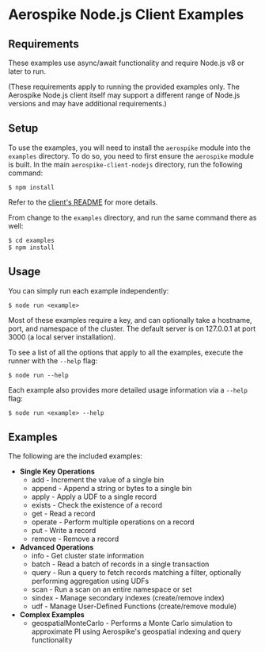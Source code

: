 # Aerospike Node.js Client Examples

## Requirements

These examples use async/await functionality and require Node.js v8 or later to run.

(These requirements apply to running the provided examples only. The Aerospike
Node.js client itself may support a different range of Node.js versions and may
have additional requirements.)

## Setup

To use the examples, you will need to install the `aerospike` module into the
`examples` directory. To do so, you need to first ensure the `aerospike` module
is built. In the main `aerospike-client-nodejs` directory, run the following
command:

    $ npm install
    
Refer to the [client's README](https://github.com/aerospike/aerospike-client-nodejs#readme)
for more details.

From change to the `examples` directory, and run the same command there as well:

    $ cd examples
    $ npm install

## Usage

You can simply run each example independently:

    $ node run <example>

Most of these examples require a key, and can optionally take a hostname, port,
and namespace of the cluster. The default server is on 127.0.0.1 at port 3000
(a local server installation).

To see a list of all the options that apply to all the examples, execute the
runner with the `--help` flag:

    $ node run --help

Each example also provides more detailed usage information via a `--help` flag:

    $ node run <example> --help

## Examples

The following are the included examples:

- **Single Key Operations**
  - add - Increment the value of a single bin
  - append - Append a string or bytes to a single bin
  - apply - Apply a UDF to a single record
  - exists - Check the existence of a record
  - get - Read a record
  - operate - Perform multiple operations on a record
  - put - Write a record
  - remove - Remove a record
- **Advanced Operations**
  - info - Get cluster state information
  - batch - Read a batch of records in a single transaction
  - query - Run a query to fetch records matching a filter, optionally
    performing aggregation using UDFs
  - scan - Run a scan on an entire namespace or set
  - sindex - Manage secondary indexes (create/remove index)
  - udf - Manage User-Defined Functions (create/remove module)
- **Complex Examples**
  - geospatialMonteCarlo - Performs a Monte Carlo simulation to approximate PI
    using Aerospike's geospatial indexing and query functionality
